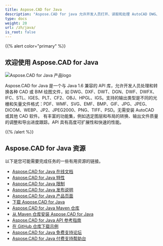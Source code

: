 ```yaml
---
title: Aspose.CAD for Java
description: "Aspose.CAD for java 允许开发人员打开、读取和处理 AutoCAD DWG、DXF、DWT 和其他 CAD 和 BIM 文件格式，例如：DGN、DWF、DWFX、IFC、STL、IGES、PLT、CF2、OBJ、HPGL、IGS。"
type: docs
weight: 20
url: /zh/java/
is_root: false
---
```


{{% alert color="primary" %}}

## **欢迎使用 Aspose.CAD for Java**

![Aspose.CAD for Java 产品logo](/cad/_assets/home_2.png)

Aspose.CAD for Java 是一个与 Java 1.6 兼容的 API 库，允许开发人员处理和转换各种 CAD 或 BIM 绘图文件，如 DWG、DXF、DWT、DGN、DWF、DWFX、IFC、STL、IGES、PLT、CF2、OBJ、HPGL、IGS。支持的输出类型是不同的光栅和矢量文件格式：PDF、WMF、SVG、EMF、BMP、GIF、JPG、JPEG、DICOM、WEBP、JP2、JPEG2000、PNG、TIFF、PSD。无需安装 AutoCAD 或其他 CAD 软件。
有丰富的功能集，例如选定图层和布局的转换、输出文件质量的调整和导出进度跟踪。API 具有高度可扩展性和快速的性能。

{{% /alert %}}

## **Aspose.CAD for Java 资源**

以下是您可能需要完成任务的一些有用资源的链接。

- [Aspose.CAD for Java 在线文档](/zh/cad/java/)
- [Aspose.CAD for Java 特性](/zh/cad/java/product-overview/#advanced-api-features)
- [Aspose.CAD for Java 限制](/zh/cad/java/product-overview/#not-yet-supported)
- [Aspose.CAD for Java 发布说明](https://releases.aspose.com/cad/java/release-notes/)
- [Aspose.CAD for Java 产品页面](https://products.aspose.com/cad/java/)
- [下载 Aspose.CAD for Java](https://releases.aspose.com/cad/java/)
- [Aspose.CAD for Java Maven 仓库](https://releases.aspose.com/java/repo/com/aspose/aspose-cad/)
- [从 Maven 仓库安装 Aspose.CAD for Java](/zh/cad/java/installation/)
- [Aspose.CAD for Java API 参考指南](https://reference.aspose.com/cad/java)
- [在 GitHub 仓库下载示例](https://github.com/aspose-cad/Aspose.CAD-for-Java)
- [Aspose.CAD for Java 免费支持论坛](https://forum.aspose.com/c/cad/19)
- [Aspose.CAD for Java 付费支持帮助台](https://helpdesk.aspose.com/)
